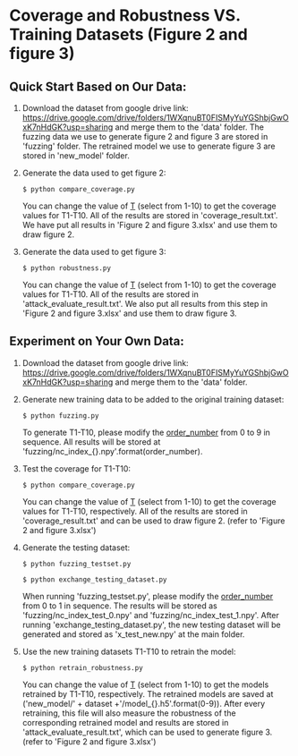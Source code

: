 # Coverage and Robustness VS. Training Datasets (Figure 2 and figure 3)

## Quick Start Based on Our Data:

1. Download the dataset from google drive link: https://drive.google.com/drive/folders/1WXqnuBT0FISMyYuYGShbjGwOxK7nHdGK?usp=sharing and merge them to the 'data' folder. The fuzzing data we use to generate figure 2 and figure 3 are stored in 'fuzzing' folder. The retrained model we use to generate figure 3 are stored in 'new_model' folder. 

2. Generate the data used to get figure 2:

   ```$ python compare_coverage.py```  

   You can change the value of [T](https://github.com/DNNTesting/CovTesting/blob/a7bd6da7833124796b9d7fcabce85055a097d1b1/Figure%202%20and%20figure%203/compare_coverage.py#L253) (select from 1-10) to get the coverage values for T1-T10. All of the results are stored in 'coverage_result.txt'. We have put all results in 'Figure 2 and figure 3.xlsx' and use them to draw figure 2.

3. Generate the data used to get figure 3:

   ```$ python robustness.py``` 

   You can change the value of [T](https://github.com/DNNTesting/CovTesting/blob/5abea2564bb247e54caa2908248d44a956b914f7/Figure%202%20and%20figure%203/robustness.py#L381) (select from 1-10) to get the coverage values for T1-T10. All of the results are stored in 'attack_evaluate_result.txt'. We also put all results from this step in 'Figure 2 and figure 3.xlsx' and use them to draw figure 3.

   

## Experiment on Your Own Data:

1. Download the dataset from google drive link: https://drive.google.com/drive/folders/1WXqnuBT0FISMyYuYGShbjGwOxK7nHdGK?usp=sharing and merge them to the 'data' folder.

2. Generate new training data to be added to the original training dataset:

   ```$ python fuzzing.py```  

   To generate T1-T10, please modify the [order_number](https://github.com/DNNTesting/CovTesting/blob/250ac8148a1532f900d4129ac24423fba3c3b1cf/Figure%202%20and%20figure%203/fuzzing.py#L336) from 0 to 9 in sequence. All results will be stored at  'fuzzing/nc_index_{}.npy'.format(order_number).

3. Test the coverage for T1-T10:

   ```$ python compare_coverage.py``` 

   You can change the value of [T](https://github.com/DNNTesting/CovTesting/blob/a7bd6da7833124796b9d7fcabce85055a097d1b1/Figure%202%20and%20figure%203/compare_coverage.py#L253) (select from 1-10) to get the coverage values for T1-T10, respectively. All of the results are stored in 'coverage_result.txt' and can be used to draw figure 2. (refer to 'Figure 2 and figure 3.xlsx')

4. Generate the testing dataset:

   ```$ python fuzzing_testset.py``` 

   ```$ python exchange_testing_dataset.py``` 

   When running 'fuzzing_testset.py', please modify the [order_number](https://github.com/DNNTesting/CovTesting/blob/d59eaac69cfb9013221463db1c52283c2200b99e/Figure%202%20and%20figure%203/fuzzing_testset.py#L336) from 0 to 1 in sequence. The results will be stored as 'fuzzing/nc_index_test_0.npy' and 'fuzzing/nc_index_test_1.npy'. After running 'exchange_testing_dataset.py', the new testing dataset will be generated and stored as 'x_test_new.npy' at the main folder. 

5. Use the new training datasets T1-T10 to retrain the model:

   ```$ python retrain_robustness.py``` 

   You can change the value of [T](https://github.com/DNNTesting/CovTesting/blob/d59eaac69cfb9013221463db1c52283c2200b99e/Figure%202%20and%20figure%203/retrain_robustness.py#L381) (select from 1-10) to get the models retrained by T1-T10, respectively. The retrained models are saved at ('new_model/' + dataset +'/model_{}.h5'.format(0-9)). After every  retraining, this file will also measure the robustness of the corresponding retrained model and results are stored in 'attack_evaluate_result.txt', which can be used to generate figure 3. (refer to 'Figure 2 and figure 3.xlsx')





